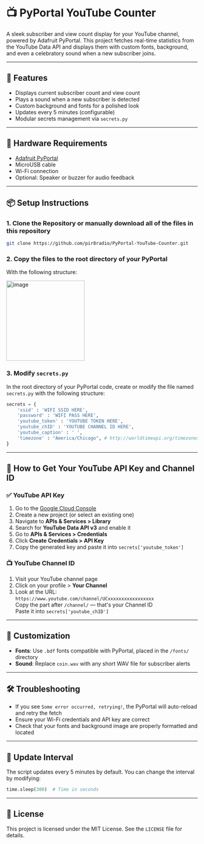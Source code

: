 # 📺 PyPortal YouTube Counter

A sleek subscriber and view count display for your YouTube channel, powered by Adafruit PyPortal. This project fetches real-time statistics from the YouTube Data API and displays them with custom fonts, background, and even a celebratory sound when a new subscriber joins.

---

## 🚀 Features

- Displays current subscriber count and view count
- Plays a sound when a new subscriber is detected
- Custom background and fonts for a polished look
- Updates every 5 minutes (configurable)
- Modular secrets management via `secrets.py`

---

## 🧰 Hardware Requirements

- [Adafruit PyPortal](https://www.adafruit.com/product/4116)
- MicroUSB cable
- Wi-Fi connection
- Optional: Speaker or buzzer for audio feedback

---

## 📦 Setup Instructions

### 1. Clone the Repository or manually download all of the files in this repository

```bash
git clone https://github.com/pir8radio/PyPortal-YouTube-Counter.git
```

### 2. Copy the files to the root directory of your PyPortal

With the following structure:

<img width="206" height="211" alt="image" src="https://github.com/user-attachments/assets/ad3f79ff-a10c-4c92-b2a1-0490ff393e5a" />


### 3. Modify `secrets.py`

In the root directory of your PyPortal code, create or modify the file named `secrets.py` with the following structure:

```python
secrets = {
    'ssid' : 'WIFI SSID HERE',
    'password' : 'WIFI PASS HERE',
    'youtube_token' : 'YOUTUBE TOKEN HERE',
    'youtube_chID' : 'YOUTUBE CHANNEL ID HERE',
    'youtube_caption' : ' ',
    'timezone' : "America/Chicago", # http://worldtimeapi.org/timezones
}
```

---

## 🔑 How to Get Your YouTube API Key and Channel ID

### ✅ YouTube API Key

1. Go to the [Google Cloud Console](https://console.cloud.google.com/)
2. Create a new project (or select an existing one)
3. Navigate to **APIs & Services > Library**
4. Search for **YouTube Data API v3** and enable it
5. Go to **APIs & Services > Credentials**
6. Click **Create Credentials > API Key**
7. Copy the generated key and paste it into `secrets['youtube_token']`

### 📺 YouTube Channel ID

1. Visit your YouTube channel page
2. Click on your profile > **Your Channel**
3. Look at the URL:  
   `https://www.youtube.com/channel/UCxxxxxxxxxxxxxxxxx`  
   Copy the part after `/channel/` — that's your Channel ID  
   Paste it into `secrets['youtube_chID']`

---

## 🎨 Customization

- **Fonts**: Use `.bdf` fonts compatible with PyPortal, placed in the `/fonts/` directory
- **Sound**: Replace `coin.wav` with any short WAV file for subscriber alerts

---

## 🛠️ Troubleshooting

- If you see `Some error occurred, retrying!`, the PyPortal will auto-reload and retry the fetch
- Ensure your Wi-Fi credentials and API key are correct
- Check that your fonts and background image are properly formatted and located

---

## 📅 Update Interval

The script updates every 5 minutes by default. You can change the interval by modifying:

```python
time.sleep(300)  # Time in seconds
```

---

## 📜 License

This project is licensed under the MIT License. See the `LICENSE` file for details.
